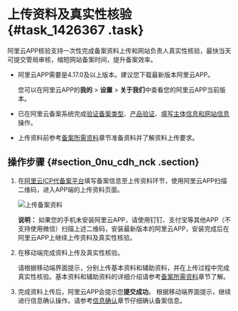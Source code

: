 # 上传资料及真实性核验 {#task_1426367 .task}

阿里云APP核验支持一次性完成备案资料上传和网站负责人真实性核验，最快当天可提交管局审核，缩短网站备案时间，提升备案效率。

-   阿里云APP需要是4.17.0及以上版本。建议您下载最新版本阿里云APP。

    您可以在阿里云APP的**我的** \> **设置** \> **关于我们**中查看您的阿里云APP当前版本。

-   已在阿里云备案系统完成[验证备案类型](../cn.zh-CN/ICP备案流程（PC端）/验证备案类型/验证备案类型.md#)、[产品验证](../cn.zh-CN/ICP备案流程（PC端）/产品验证.md#)、[填写主体信息和网站信息](../cn.zh-CN/ICP备案流程（PC端）/填写主体信息和网站信息.md#)操作。
-   上传资料前参考[备案所需资料](../cn.zh-CN/ICP备案前准备/备案所需资料.md#)章节准备资料并了解资料上传要求。

## 操作步骤 {#section_0nu_cdh_nck .section}

1.  在[阿里云ICP代备案平台](https://beian.aliyun.com/order/index.htm)填写备案信息至上传资料环节，使用阿里云APP扫描二维码，进入APP端的上传资料页面。 

    ![上传备案资料](http://static-aliyun-doc.oss-cn-hangzhou.aliyuncs.com/assets/img/14243/156439642650341_zh-CN.png)

    **说明：** 如果您的手机未安装阿里云APP，请使用钉钉、支付宝等其他APP（不支持使用微信）扫描上述二维码，安装最新版本的阿里云APP，安装完成后在阿里云APP上继续上传资料及真实性核验。

2.  在移动端完成资料上传及真实性核验。 

    请根据移动端界面提示，分别上传基本资料和辅助资料，并在上传过程中完成真实性核验。基本资料和辅助资料的详细介绍请参考[备案所需资料](../cn.zh-CN/ICP备案前准备/备案所需资料.md#section_kmy_vy3_fmq)章节了解。

3.  完成资料上传后，阿里云APP会提示您**提交成功**。 根据移动端界面提示，继续进行信息确认操作。请参考[信息确认](../cn.zh-CN/ICP备案流程（PC端）/信息确认.md#)章节仔细确认备案信息。

